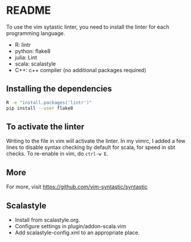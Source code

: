 # README

To use the vim sytastic linter, you need to install the linter for each
programming language.

- R: lintr
- python: flake8
- julia: Lint
- scala: scalastyle
- C++: c++ compiler (no additional packages required)

## Installing the dependencies
```bash
R -e "install.packages('lintr')"
pip install --user flake8
```

## To activate the linter
Writing to the file in vim will activate the linter.
In my vimrc, I added a few lines to disable syntax checking
by default for scala, for speed in sbt checks. To re-enable in vim,
do `ctrl-w E`.

## More
For more, visit https://github.com/vim-syntastic/syntastic

## Scalastyle
- Install from scalastyle.org.
- Configure settings in plugin/addon-scala.vim
- Add scalastyle-config.xml to an appropriate place.
